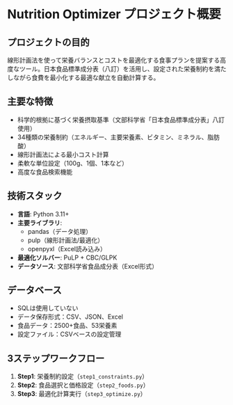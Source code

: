 # Nutrition Optimizer プロジェクト概要

## プロジェクトの目的
線形計画法を使って栄養バランスとコストを最適化する食事プランを提案する高度なツール。日本食品標準成分表（八訂）を活用し、設定された栄養制約を満たしながら食費を最小化する最適な献立を自動計算する。

## 主要な特徴
- 科学的根拠に基づく栄養摂取基準（文部科学省「日本食品標準成分表」八訂使用）
- 34種類の栄養制約（エネルギー、主要栄養素、ビタミン、ミネラル、脂肪酸）
- 線形計画法による最小コスト計算
- 柔軟な単位設定（100g、1個、1本など）
- 高度な食品検索機能

## 技術スタック
- **言語**: Python 3.11+
- **主要ライブラリ**: 
  - pandas（データ処理）
  - pulp（線形計画法/最適化）
  - openpyxl（Excel読み込み）
- **最適化ソルバー**: PuLP + CBC/GLPK
- **データソース**: 文部科学省食品成分表（Excel形式）

## データベース
- SQLは使用していない
- データ保存形式：CSV、JSON、Excel
- 食品データ：2500+食品、53栄養素
- 設定ファイル：CSVベースの設定管理

## 3ステップワークフロー
1. **Step1**: 栄養制約設定（`step1_constraints.py`）
2. **Step2**: 食品選択と価格設定（`step2_foods.py`）
3. **Step3**: 最適化計算実行（`step3_optimize.py`）